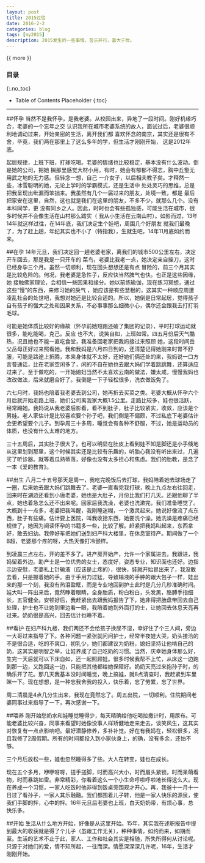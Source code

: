 ```yaml
---
layout: post
title: 2015过往
date: 2016-2-2
categories: blog
tags: [my2015]
description: 2015发生的一些事情，苦乐并行，喜大于忧。
---
```


{{ more }}

### 目录
{:.no_toc}

* Table of Contents Placeholder
{:toc}
------



##怀孕
当然不是我怀孕，是我老婆。从校园出来，异地了一段时间。刚好机缘巧合，老婆的一个忘年之交
认识我所在城市老婆系统的故人，面试过后，老婆很顺利地调动过来，开始亲密的生活，离开我们都
喜欢怀念的南京，其实还是很有不舍，毕竟，我们两在那里上了这么多年的学，但生活才刚刚开始，
这是2012年底。


起居规律，上班下班，打球吃喝。老婆的情绪也比较稳定，基本没有什么波动。倒是她的公司，把她
搁那里感觉大材小用，有时，她会有郁郁不得志，胸中丘壑无用武之地的无力感。但转念一想，自己
一介女子，以后相夫教子矣。才释然一些，冰雪聪明的她，无论上学时的学霸模式，还是生活中
处处灵巧的思维，总是把我呈现出纰漏而笨拙来。我虽然有几个一届过来的朋友，处境一致，都是
最后把家安在这里，自然，这也就是我们在这里的朋友，不多不少，就那么几个。没有本科同学，更
没有同乡之人。因此，时时也会有些孤独感，可能生活在城市，很多时候并不会像生活在山村那么踏实（
我从小生活在云南山村）。如影而过，13年14年就这样过往，在14年底，我们决定生个娃吧，周围几个好朋友
就我们最晚了，为了赶上趟，年纪其实也不小了（特指我），生就生吧，14年11月底如约而来。



##在孕
14年元旦，我们决定回一趟老婆老家，离我们的城市500公里左右，决定开车回去，那是我是一只开车的
菜鸟，老婆比我老一点，她决定亲自操刀，这时已经身孕三个月。虽然一切顺利，现在回头想想还是有点
冒险的，前三个月其实是比较危险的。何况，我老婆是急性子，反应快当然脾气也快。也正是这些因缘，她
接触佛家理论，会相信一些因果和缘分。她以前练瑜伽，现在练习冥想，通过这些“慢”的东西，来修习她的戾气
，她应该是有些慧根的，这其实一种顺应周遭凌乱社会的处世吧，我想对她还是比较合适的。所以，她倒是日常起居，觉得孩子自有孩子的强大之处和因果关系，不必事事那么细微小心，偶尔还会跟我去打打羽毛球。


可能是她体质比较好的缘故（怀孕前她短跑还破了集团的记录），平时打球运动就很多，能吃能喝，克己。反应
也不大，说笑自如，上班如常。四五月份后天气酷热，况且她也不能一直吃食堂，我准备回老家把我妈接过来照顾
她，这段时间岳父岳母正好过来照看她。我和我妈是六月四日到的，还清楚记得她刚来时胃不舒服，可能是路途上折腾，本来身体就不太好，还好她们俩还处的来，我妈说一口方言普通话，比在老家空闲多了，闲的不自在她也去跟大妈们学着跳跳舞，还算适应过来了。至于做吃的，一开始媳妇当然不太喜欢云南的做法，嫌太咸，慢慢我妈也改改做法，后来就磨合好了。我倒是一下子轻松很多，洗衣做饭免了。


六七月时，我妈也陪着我老婆去到公司，她再折去买菜之类。老婆大概从怀孕六个月后就开始走路上班，她们公司离我家大概1.5公里。走路比较多，娃也很活跃，经常踢她。我妈说从我老婆后影看，看不到肚子，肚子比较紧实，收敛，应该是个男娃。老人家估计是比较喜欢要个孙子吧，我们倒是不偏颇，不过私底下老婆估计会更希望要个儿子。到孕周三十多周，睡觉会有各种不舒服，不过，她是运动员的体质，也没有什么太难的地方。


三十五周后，其实肚子很大了。也可以明显在肚皮上看到娃不知是脚还是小手倏地从这里划到那里，这个时候其实还是比较有乐趣的，听胎心我没有听出来过，几遍买了听诊器。就等着瓜熟蒂落，好像也没有太多担心和焦虑。我们的胎教，是念了一本《爱的教育》。


##出生
八月二十五号那天是周一，我吃完晚饭后去打球，我妈陪着她去球场走了一圈，后来她去跟大妈们跳舞去了。老婆一直看完我打球，晚上九点左右往回走，回来时在湖边还看到小唐老婆，她也是大肚子，月份比我们打几天。还跟他聊了半点，她也着急怎么还不出来呢。回家后我洗澡，老婆也洗漱完，我们准备睡觉了。大概到十一点多，老婆把我叫醒，我刚睡迷糊，一个激灵起来，她说好像流了点东西，肚子有些痛。估计要上医院，叫我收拾东西，她要洗个澡。她洗澡是疼痛已经规律了，她因为阅读怀孕的书籍多一些，比较了解。赶紧把我妈叫起来，东西拿好，敢去妇幼。我停好车把她们送到妇产科大楼里，在休息室待产。期间做了一个B超，老婆那个疼的呀，大热天像打冷颤样。

到凌晨三点左右，开的差不多了。进产房开始产，允许一个家属进去，我跟进，我妈留着外边。助产士是一位优秀的女士，态度好，姿态专业，知识面也还好。边指示边安慰，老婆扎上针输液（应该是止疼的），很快，娃就开始冒出来了，我没敢去看，只是握着她的手。由于手用力过猛，导致输液的手肿的跟大包子一样，娃出来的那一个刻，我没有热泪盈眶，而是专业地回到护士此时是几分几秒准确时间。娃大叫一阵出来后，竟然睁着眼睛，全身胎质，粉白粉白，头发黑，胳膊手指细长，五官健全。安顿好后，我赶紧出去跟我妈报告了下，她非得把胎盘带回去自己处理，护士也不让她到里边看一眼，我陪着她到外面打的士，让她回去休息天亮再过来。奶奶很是高兴，回去估计也睡不着。


##看护
在妇产科九楼，我们两还不会给孩子换尿不湿，幸好住了个三人间，旁边一大哥过来指导了下。各种问题一紧张就问问护士，经常半夜娃大哭，奶头接洽的不是很合适，吃的不爽口，初乳少，她们都建议为奶粉，媳妇坚持让他啃自己的奶，这其实是明智之举，让娃养成了自己吃奶的习惯。当然，庆幸她身体那么好，生完一天后就可以下床自如，还一起照顾娃。很多时候我帮不上忙，从床这一边跑到那一边，又跑回这一边，只能把其他都给她保障好。奶奶天亮过来抱孙子时，的确乐开了花。那几天我基本没时间睡觉，晚上搞娃，就8点清查时，我赶紧到车里眯一下。现在想想，是一种忘我舍我的投入，快乐着，忘了劳累，忘了世界。

周二清晨是4点几分生出来，我现在竟然忘了。周五出院，一切顺利。住院期间老婆同事过来指导了一下，再次感谢一下。


##喂养
刚开始愁奶水和娃睡觉睡得少，每天精确给他吃喝拉撒计时，用尿布。可能老婆比较兴奋，同事来看望时她像没事人样矫健地走来走去，谈笑风生，这其实对恢复有一点点影响吧。最好潜静修养，多补补觉。好在有我妈在，轻松很多，况且我修了2周假期。所有的时间都投入到小家伙身上，的确，没有多余，还怕不够。

三个月后放松一些，娃也忽然睡得多了些。大人在转变，娃也在成长。

现在五个多月，咿咿呀呀，搓手搓脚，时而高兴大小，时而眉头紧锁，时而呆萌看物，时而暴跳如雷。非常精彩，你看着这么一个小生命呼啦呼啦地长得这么大。现在养成一个习惯，一家人吃饭时他非得到饭桌旁围观才开心。再，我爸十一月十一日过了看孙子，一家人其乐融融。我们都围着儿子转，他是一家人快乐的源泉，使我们手脚的拌，心中的拌。16年元旦后老婆也上班，白天奶奶带，有烦心事，总快乐多。

##开始
生活从什么地方开始，好像是从这里开始。15年，其实我在述职报告中提到最大的收获就是得了个儿子（虽跟工作无关），种种事情，如约而来，如期而至。生活的艺术不止于此，家人、工作和社会其实是相随，所失所得何从讨论呢。只源于对她们的爱，情不知所起，一往而深。情愿深深深几许呢，16年，生活才刚刚开始。

